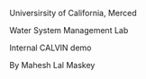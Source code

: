 Universirsity of California, Merced

Water System Management Lab

Internal CALVIN demo

By Mahesh Lal Maskey
